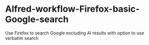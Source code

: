 # Alfred-workflow-Firefox-basic-Google-search
Use Firefox to search Google excluding AI results with option to use verbatim search
